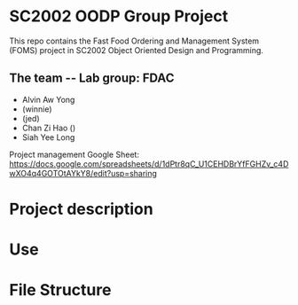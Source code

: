 # SC2002 OODP Group Project 
This repo contains the Fast Food Ordering and Management System (FOMS) project in SC2002 Object Oriented Design and Programming.

## The team -- Lab group: FDAC
- Alvin Aw Yong
- (winnie)
- (jed)
- Chan Zi Hao ()
- Siah Yee Long

Project management Google Sheet: https://docs.google.com/spreadsheets/d/1dPtr8qC_U1CEHDBrYfFGHZv_c4DwXO4q4GOTOtAYkY8/edit?usp=sharing

# Project description

# Use

# File Structure
